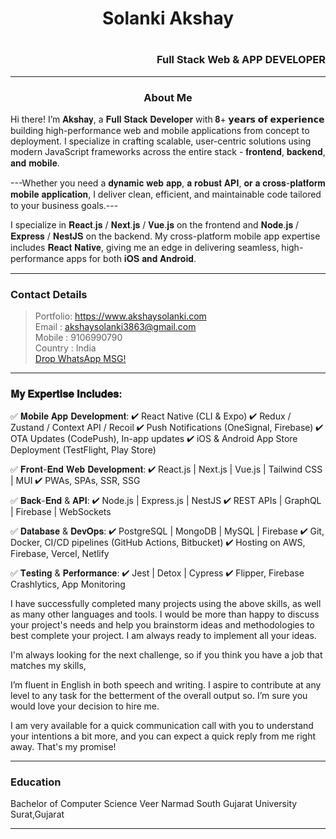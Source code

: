 <h1 align="center"> Solanki Akshay<h1> <h3 align="right">Full Stack Web & APP DEVELOPER</h3>

---

<h3 align="center"> About Me</h3>

 Hi there! I’m 𝐀𝐤𝐬𝐡𝐚𝐲, a 𝐅𝐮𝐥𝐥 𝐒𝐭𝐚𝐜𝐤 𝐃𝐞𝐯𝐞𝐥𝐨𝐩𝐞𝐫 with 𝟖+ 𝘆𝗲𝗮𝗿𝘀 𝗼𝗳 𝗲𝘅𝗽𝗲𝗿𝗶𝗲𝗻𝗰𝗲 building high-performance web and mobile applications from concept to deployment. I specialize in crafting scalable, user-centric solutions using modern JavaScript frameworks across the entire stack - 𝐟𝐫𝐨𝐧𝐭𝐞𝐧𝐝, 𝐛𝐚𝐜𝐤𝐞𝐧𝐝, 𝐚𝐧𝐝 𝐦𝐨𝐛𝐢𝐥𝐞.

---Whether you need a 𝐝𝐲𝐧𝐚𝐦𝐢𝐜 𝐰𝐞𝐛 𝐚𝐩𝐩, 𝐚 𝐫𝐨𝐛𝐮𝐬𝐭 𝐀𝐏𝐈, 𝐨𝐫 𝐚 𝐜𝐫𝐨𝐬𝐬-𝐩𝐥𝐚𝐭𝐟𝐨𝐫𝐦 𝐦𝐨𝐛𝐢𝐥𝐞 𝐚𝐩𝐩𝐥𝐢𝐜𝐚𝐭𝐢𝐨𝐧, I deliver clean, efficient, and maintainable code tailored to your business goals.---

I specialize in 𝐑𝐞𝐚𝐜𝐭.𝐣𝐬 / 𝐍𝐞𝐱𝐭.𝐣𝐬 / 𝐕𝐮𝐞.𝐣𝐬 on the frontend and 𝐍𝐨𝐝𝐞.𝐣𝐬 / 𝐄𝐱𝐩𝐫𝐞𝐬𝐬 / 𝐍𝐞𝐬𝐭𝐉𝐒 on the backend. My cross-platform mobile app expertise includes 𝐑𝐞𝐚𝐜𝐭 𝐍𝐚𝐭𝐢𝐯𝐞, giving me an edge in delivering seamless, high-performance apps for both 𝐢𝐎𝐒 𝐚𝐧𝐝 𝐀𝐧𝐝𝐫𝐨𝐢𝐝.

----
### Contact Details
> Portfolio: https://www.akshaysolanki.com
> <br>Email : akshaysolanki3863@gmail.com 
> <br>Mobile : 9106990790
> <br>Country : India
> <br>[Drop WhatsApp MSG!](https://wa.me/9106990790?text=)
----

### 𝐌𝐲 𝐄𝐱𝐩𝐞𝐫𝐭𝐢𝐬𝐞 𝐈𝐧𝐜𝐥𝐮𝐝𝐞𝐬:
✅ 𝐌𝐨𝐛𝐢𝐥𝐞 𝐀𝐩𝐩 𝐃𝐞𝐯𝐞𝐥𝐨𝐩𝐦𝐞𝐧𝐭:
✔ React Native (CLI & Expo)
✔ Redux / Zustand / Context API / Recoil
✔ Push Notifications (OneSignal, Firebase)
✔ OTA Updates (CodePush), In-app updates
✔ iOS & Android App Store Deployment (TestFlight, Play Store)

✅ 𝐅𝐫𝐨𝐧𝐭-𝐄𝐧𝐝 𝐖𝐞𝐛 𝐃𝐞𝐯𝐞𝐥𝐨𝐩𝐦𝐞𝐧𝐭:
✔ React.js | Next.js | Vue.js | Tailwind CSS | MUI
✔ PWAs, SPAs, SSR, SSG

✅ 𝐁𝐚𝐜𝐤-𝐄𝐧𝐝 & 𝐀𝐏𝐈:
✔ Node.js | Express.js | NestJS
✔ REST APIs | GraphQL | Firebase | WebSockets

✅ 𝐃𝐚𝐭𝐚𝐛𝐚𝐬𝐞 & 𝐃𝐞𝐯𝐎𝐩𝐬:
✔ PostgreSQL | MongoDB | MySQL | Firebase
✔ Git, Docker, CI/CD pipelines (GitHub Actions, Bitbucket)
✔ Hosting on AWS, Firebase, Vercel, Netlify

✅ 𝐓𝐞𝐬𝐭𝐢𝐧𝐠 & 𝐏𝐞𝐫𝐟𝐨𝐫𝐦𝐚𝐧𝐜𝐞:
✔ Jest | Detox | Cypress
✔ Flipper, Firebase Crashlytics, App Monitoring


I have successfully completed many projects using the above skills, as well as many other languages ​​and tools. I would be more than happy to discuss your project's needs and help you brainstorm ideas and methodologies to best complete your project. I am always ready to implement all your ideas.

I'm always looking for the next challenge, so if you think you have a job that matches my skills,

I’m fluent in English in both speech and writing. I aspire to contribute at any level to any task for the betterment of the overall output so. I’m sure you would love your decision to hire me.

I am very available for a quick communication call with you to understand your intentions a bit more, and you can expect a quick reply from me right away. That's my promise!

----

### Education

<p>Bachelor of Computer Science
Veer Narmad South Gujarat University Surat,Gujarat</p>

----
